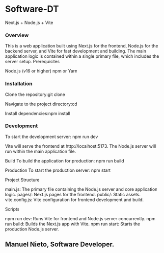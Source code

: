 #  Software-DT

Next.js + Node.js + Vite

### Overview

This is a web application built using Next.js for the frontend, Node.js for the backend server, and Vite for fast development and building. The main application logic is contained within a single primary file, which includes the server setup.
Prerequisites

Node.js (v16 or higher)
npm or Yarn

### Installation

Clone the repository:git clone <repository-url>


Navigate to the project directory:cd <project-directory>


Install dependencies:npm install



### Development

To start the development server:
npm run dev


Vite will serve the frontend at http://localhost:5173.
The Node.js server will run within the main application file.

Build
To build the application for production:
npm run build

Production
To start the production server:
npm start

Project Structure

main.js: The primary file containing the Node.js server and core application logic.
pages/: Next.js pages for the frontend.
public/: Static assets.
vite.config.js: Vite configuration for frontend development and build.

Scripts

npm run dev: Runs Vite for frontend and Node.js server concurrently.
npm run build: Builds the Next.js app with Vite.
npm run start: Starts the production Node.js server.



## Manuel Nieto, Software Developer.

